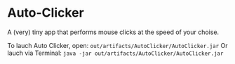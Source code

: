 # Auto-Clicker

A (very) tiny app that performs mouse clicks at the speed of your choise.

To lauch Auto Clicker, open:
```out/artifacts/AutoClicker/AutoClicker.jar```
Or lauch via Terminal:
```java -jar out/artifacts/AutoClicker/AutoClicker.jar```